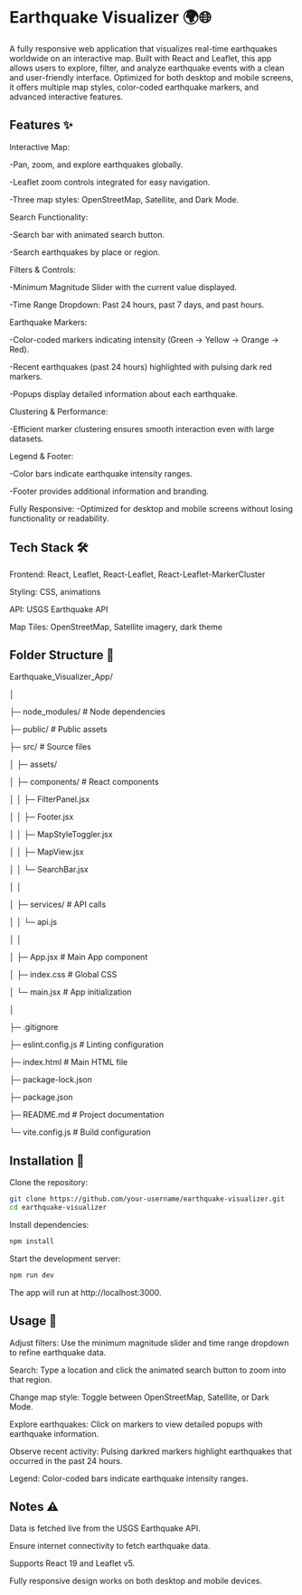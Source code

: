 # Earthquake Visualizer 🌍🌐

A fully responsive web application that visualizes real-time earthquakes worldwide on an interactive map. Built with React and Leaflet, this app allows users to explore, filter, and analyze earthquake events with a clean and user-friendly interface. Optimized for both desktop and mobile screens, it offers multiple map styles, color-coded earthquake markers, and advanced interactive features.

## Features ✨

Interactive Map: 

  -Pan, zoom, and explore earthquakes globally.

  -Leaflet zoom controls integrated for easy navigation.

  -Three map styles: OpenStreetMap, Satellite, and Dark Mode.

Search Functionality:

  -Search bar with animated search button.

  -Search earthquakes by place or region.

Filters & Controls:

  -Minimum Magnitude Slider with the current value displayed.

  -Time Range Dropdown: Past 24 hours, past 7 days, and past hours.

Earthquake Markers:

  -Color-coded markers indicating intensity (Green → Yellow → Orange → Red).

  -Recent earthquakes (past 24 hours) highlighted with pulsing dark red markers.

  -Popups display detailed information about each earthquake.

Clustering & Performance:

  -Efficient marker clustering ensures smooth interaction even with large datasets.

Legend & Footer:

  -Color bars indicate earthquake intensity ranges.

  -Footer provides additional information and branding.

Fully Responsive:
  -Optimized for desktop and mobile screens without losing functionality or readability.

## Tech Stack 🛠️

Frontend: React, Leaflet, React-Leaflet, React-Leaflet-MarkerCluster

Styling: CSS, animations

API: USGS Earthquake API

Map Tiles: OpenStreetMap, Satellite imagery, dark theme

## Folder Structure 📁

Earthquake_Visualizer_App/

│

├─ node_modules/           # Node dependencies

├─ public/                 # Public assets

├─ src/                    # Source files

│   ├─ assets/  
           
│   ├─ components/         # React components

│   │   ├─ FilterPanel.jsx

│   │   ├─ Footer.jsx

│   │   ├─ MapStyleToggler.jsx

│   │   ├─ MapView.jsx

│   │   └─ SearchBar.jsx

│   │

│   ├─ services/           # API calls

│   │   └─ api.js

│   │

│   ├─ App.jsx             # Main App component

│   ├─ index.css         # Global CSS

│   └─ main.jsx            # App initialization

│

├─ .gitignore          

├─ eslint.config.js        # Linting configuration

├─ index.html              # Main HTML file

├─ package-lock.json

├─ package.json

├─ README.md               # Project documentation

└─ vite.config.js          # Build configuration


## Installation 🚀

Clone the repository:
```bash
git clone https://github.com/your-username/earthquake-visualizer.git
cd earthquake-visualizer
```

Install dependencies:
```bash
npm install
```

Start the development server:
```bash
npm run dev
```

The app will run at http://localhost:3000.

## Usage 🎯

Adjust filters: Use the minimum magnitude slider and time range dropdown to refine earthquake data.

Search: Type a location and click the animated search button to zoom into that region.

Change map style: Toggle between OpenStreetMap, Satellite, or Dark Mode.

Explore earthquakes: Click on markers to view detailed popups with earthquake information.

Observe recent activity: Pulsing darkred markers highlight earthquakes that occurred in the past 24 hours.

Legend: Color-coded bars indicate earthquake intensity ranges.

## Notes ⚠️

Data is fetched live from the USGS Earthquake API.

Ensure internet connectivity to fetch earthquake data.

Supports React 19 and Leaflet v5.

Fully responsive design works on both desktop and mobile devices.

